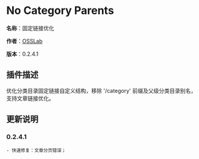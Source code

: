 ﻿No Category Parents
===================

**名称**：固定链接优化

**作者**：[OSSLab](http://osslab.online/)

**版本**：0.2.4.1



插件描述
-------------

优化分类目录固定链接自定义结构，移除 '/category' 前缀及父级分类目录别名，支持文章链接优化。



更新说明
-------------------

### 0.2.4.1

	- 快速修复：文章分页错误；